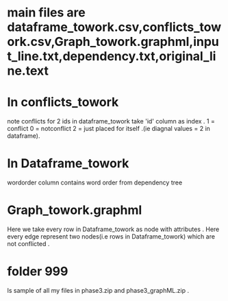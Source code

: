 # main files are dataframe_towork.csv,conflicts_towork.csv,Graph_towork.graphml,input_line.txt,dependency.txt,original_line.text

# In conflicts_towork 
  note conflicts for 2 ids in dataframe_towork
  take 'id' column as index .
  1 = conflict
  0 = notconflict
  2 = just placed for itself .(ie diagnal values = 2 in dataframe).
  
# In Dataframe_towork

  wordorder column contains word order from dependency tree
  
  
  
# Graph_towork.graphml
  Here we take every row in Dataframe_towork as node with attributes .
  Here every edge represent two nodes(i.e rows in Dataframe_towork) which are not conflicted .
  
  
# folder 999 
  Is sample of all my files in phase3.zip and phase3_graphML.zip .
